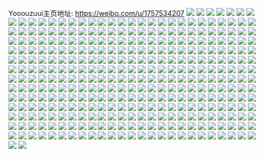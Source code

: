 Yooouzuui主页地址: https://weibo.com/u/1757534207 
![](https://wx4.sinaimg.cn/mw2000/68c1d7ffly1h9hfxkf3crj22c0340npf.jpg) 
![](https://wx4.sinaimg.cn/mw2000/68c1d7ffly1h9hfxhs35gj22c03404qr.jpg) 
![](https://wx4.sinaimg.cn/mw2000/68c1d7ffly1h9hfxpakbyj23402c0u0y.jpg) 
![](https://wx4.sinaimg.cn/mw2000/68c1d7ffly1h9hfxrydsyj23402c04qr.jpg) 
![](https://wx4.sinaimg.cn/mw2000/68c1d7ffly1h9hfu6pawaj21o02804qq.jpg) 
![](https://wx4.sinaimg.cn/mw2000/68c1d7ffly1h9hfu31kq5j21o02804qq.jpg) 
![](https://wx4.sinaimg.cn/mw2000/68c1d7ffly1h9hftqmnwdj220o2owx6q.jpg) 
![](https://wx4.sinaimg.cn/mw2000/68c1d7ffly1h9hfu8504dj21dq1ubb29.jpg) 
![](https://wx4.sinaimg.cn/mw2000/68c1d7ffly1h9hftzslbdj21o0280kjm.jpg) 
![](https://wx4.sinaimg.cn/mw2000/68c1d7ffly1h9hftvhdd6j22582uzqv5.jpg) 
![](https://wx4.sinaimg.cn/mw2000/68c1d7ffly1h9hftu5or8j21o02804qq.jpg) 
![](https://wx4.sinaimg.cn/mw2000/68c1d7ffly1h9hfuilevcj22c0340qv6.jpg) 
![](https://wx4.sinaimg.cn/mw2000/68c1d7ffly1h9hftm0dkij22c0340u11.jpg) 
![](https://wx4.sinaimg.cn/mw2000/68c1d7ffly1h8t78byanrj22aj1pwnpd.jpg) 
![](https://wx4.sinaimg.cn/mw2000/68c1d7ffly1h8t788keqyj22si23eqv5.jpg) 
![](https://wx4.sinaimg.cn/mw2000/68c1d7ffly1h8t78b27s6j23402c0hdt.jpg) 
![](https://wx4.sinaimg.cn/mw2000/68c1d7ffly1h8hvs6kv8dj20wi15pqc3.jpg) 
![](https://wx4.sinaimg.cn/mw2000/68c1d7ffly1h83zt2vnfbj21kw2dcx6p.jpg) 
![](https://wx4.sinaimg.cn/mw2000/68c1d7ffly1h83zt3x0o3j21kx2dd1ky.jpg) 
![](https://wx4.sinaimg.cn/mw2000/68c1d7ffly1h83zt4p9pzj21kx2ddu0x.jpg) 
![](https://wx4.sinaimg.cn/mw2000/68c1d7ffly1h7ymddk8mvj22bb333qv6.jpg) 
![](https://wx4.sinaimg.cn/mw2000/68c1d7ffly1h7ymdbcslkj22bb333qv6.jpg) 
![](https://wx4.sinaimg.cn/mw2000/68c1d7ffly1h7ymd90hkbj22bb333hdt.jpg) 
![](https://wx4.sinaimg.cn/mw2000/68c1d7ffly1h7ymd83jb9j22bb3334qr.jpg) 
![](https://wx4.sinaimg.cn/mw2000/68c1d7ffly1h7q0by4t0kj22c03407wj.jpg) 
![](https://wx4.sinaimg.cn/mw2000/68c1d7ffly1h7q0bue4jkj22c03407wj.jpg) 
![](https://wx4.sinaimg.cn/mw2000/68c1d7ffly1h7q0bvh27zj22dr36chdu.jpg) 
![](https://wx4.sinaimg.cn/mw2000/68c1d7ffly1h7q0bz5tf3j22c0340qv6.jpg) 
![](https://wx4.sinaimg.cn/mw2000/68c1d7ffly1h7fki0t246j223m2suu0y.jpg) 
![](https://wx4.sinaimg.cn/mw2000/68c1d7ffly1h7fkhssg65j22c0340b2c.jpg) 
![](https://wx4.sinaimg.cn/mw2000/68c1d7ffly1h7fkhwv6m1j226b2wf7wh.jpg) 
![](https://wx4.sinaimg.cn/mw2000/68c1d7ffly1h7fkhz50ofj22c0340b29.jpg) 
![](https://wx4.sinaimg.cn/mw2000/68c1d7ffly1h7fkhv6afbj22c02c0b2b.jpg) 
![](https://wx4.sinaimg.cn/mw2000/68c1d7ffly1h7fki3mm5ej225u2vtkjn.jpg) 
![](https://wx4.sinaimg.cn/mw2000/68c1d7ffly1h6vv7nhef8j223b2scb2b.jpg) 
![](https://wx4.sinaimg.cn/mw2000/68c1d7ffly1h6vv7g3cc6j21lr250h0e.jpg) 
![](https://wx4.sinaimg.cn/mw2000/68c1d7ffly1h6vv76hw8lj21h91z0u0x.jpg) 
![](https://wx4.sinaimg.cn/mw2000/68c1d7ffly1h6vv7b4ybfj21kv23t4qq.jpg) 
![](https://wx4.sinaimg.cn/mw2000/68c1d7ffly1h6ja7xjnssj20rp0epjrg.jpg) 
![](https://wx4.sinaimg.cn/mw2000/68c1d7ffly1h66hfxjbgbj21am0q8jt4.jpg) 
![](https://wx4.sinaimg.cn/mw2000/68c1d7ffly1h66hfzdgtmj21av0qdaaa.jpg) 
![](https://wx4.sinaimg.cn/mw2000/68c1d7ffly1h3oavz6micj22c0340qv6.jpg) 
![](https://wx4.sinaimg.cn/mw2000/68c1d7ffly1h3oaw0y4ybj22a231fhdv.jpg) 
![](https://wx4.sinaimg.cn/mw2000/68c1d7ffly1h3oaw41xi0j21yi1yi4qp.jpg) 
![](https://wx4.sinaimg.cn/mw2000/68c1d7ffly1h3oaw1lav7j21hc280kjl.jpg) 
![](https://wx4.sinaimg.cn/mw2000/68c1d7ffly1h3oavxebwcj21hc280kjl.jpg) 
![](https://wx4.sinaimg.cn/mw2000/68c1d7ffly1h3oawhaw70j222g22g4qp.jpg) 
![](https://wx4.sinaimg.cn/mw2000/68c1d7ffly1h3j6q9aahuj22722xfx6q.jpg) 
![](https://wx4.sinaimg.cn/mw2000/68c1d7ffly1h3j6qaumayj21o0280e81.jpg) 
![](https://wx4.sinaimg.cn/mw2000/68c1d7ffly1h3j6q68aouj21lk24rnpd.jpg) 
![](https://wx4.sinaimg.cn/mw2000/68c1d7ffly1h3j6qdu7nej21o0280qv5.jpg) 
![](https://wx4.sinaimg.cn/mw2000/68c1d7ffly1h2wk8t95ofj22c0340e85.jpg) 
![](https://wx4.sinaimg.cn/mw2000/68c1d7ffly1h2wk8qhvusj22c03401l0.jpg) 
![](https://wx4.sinaimg.cn/mw2000/68c1d7ffly1h2wk8v0j32j22c03401l1.jpg) 
![](https://wx4.sinaimg.cn/mw2000/68c1d7ffly1h2wk8vz4otj21rf2d17wi.jpg) 
![](https://wx4.sinaimg.cn/mw2000/68c1d7ffly1h2i1jzf8m7j215q1qme81.jpg) 
![](https://wx4.sinaimg.cn/mw2000/68c1d7ffly1h2i1jwzivgj21cc20ihdt.jpg) 
![](https://wx4.sinaimg.cn/mw2000/68c1d7ffly1h2i1jxvlk7j21cu219hdt.jpg) 
![](https://wx4.sinaimg.cn/mw2000/68c1d7ffly1h2i1jw4qsbj21cw21dhdt.jpg) 
![](https://wx4.sinaimg.cn/mw2000/68c1d7ffly1h2ggb9ez4dj21hf1z97wh.jpg) 
![](https://wx4.sinaimg.cn/mw2000/68c1d7ffly1h2ggbadswaj22c0340b2a.jpg) 
![](https://wx4.sinaimg.cn/mw2000/68c1d7ffly1h29kd8eksxj229n30w1kz.jpg) 
![](https://wx4.sinaimg.cn/mw2000/68c1d7ffly1h29kd77tkhj229i30oe83.jpg) 
![](https://wx4.sinaimg.cn/mw2000/68c1d7ffly1h29kd9gw0sj229c30hhdv.jpg) 
![](https://wx4.sinaimg.cn/mw2000/68c1d7ffly1h29kdabc1rj21o0280kjm.jpg) 
![](https://wx4.sinaimg.cn/mw2000/68c1d7ffly1h2a9yqkwzaj21jq22ae82.jpg) 
![](https://wx4.sinaimg.cn/mw2000/68c1d7ffly1h2a9ytba8xj22c033vhdv.jpg) 
![](https://wx4.sinaimg.cn/mw2000/68c1d7ffly1h1vjkuqfeaj214r14rnb3.jpg) 
![](https://wx4.sinaimg.cn/mw2000/68c1d7ffly1h1vjkv11ztj212w1ifqjp.jpg) 
![](https://wx4.sinaimg.cn/mw2000/68c1d7ffly1h1vjkve3x0j20x6189dmo.jpg) 
![](https://wx4.sinaimg.cn/mw2000/68c1d7ffly1h1vjkwf861j22c03407wj.jpg) 
![](https://wx4.sinaimg.cn/mw2000/68c1d7ffly1h0y0klhv89j22c033yu0y.jpg) 
![](https://wx4.sinaimg.cn/mw2000/68c1d7ffly1h0ui04q017j20wi14n4a8.jpg) 
![](https://wx4.sinaimg.cn/mw2000/68c1d7ffly1h0oqz9icu4j21o01o04qp.jpg) 
![](https://wx4.sinaimg.cn/mw2000/68c1d7ffly1gzzcfv0edsj21o0230npd.jpg) 
![](https://wx4.sinaimg.cn/mw2000/68c1d7ffly1gzzch8pl7ij21o0230qv5.jpg) 
![](https://wx4.sinaimg.cn/mw2000/68c1d7ffly1gzsds9m95xj21nz1nz4qp.jpg) 
![](https://wx4.sinaimg.cn/mw2000/68c1d7ffly1gzsds8xfocj21o0280kjl.jpg) 
![](https://wx4.sinaimg.cn/mw2000/68c1d7ffly1gzsdsa9s74j21o0280u0x.jpg) 
![](https://wx4.sinaimg.cn/mw2000/68c1d7ffly1gzsdsb11y8j21i1202b29.jpg) 
![](https://wx4.sinaimg.cn/mw2000/68c1d7ffly1gzfsltyfjkj20qo140h5c.jpg) 
![](https://wx4.sinaimg.cn/mw2000/68c1d7ffly1gzfslqhd1dj21hc280x6p.jpg) 
![](https://wx4.sinaimg.cn/mw2000/68c1d7ffly1gzfsm432wzj21k02c07wi.jpg) 
![](https://wx4.sinaimg.cn/mw2000/68c1d7ffly1gzdi3vrr2hj20u01hc4hl.jpg) 
![](https://wx4.sinaimg.cn/mw2000/68c1d7ffly1gzdi3v3i6zj23402c04qr.jpg) 
![](https://wx4.sinaimg.cn/mw2000/68c1d7ffly1gzdi3whak6j22c02c0hdu.jpg) 
![](https://wx4.sinaimg.cn/mw2000/68c1d7ffly1gzdi3x5zpqj22c02c0kjm.jpg) 
![](https://wx4.sinaimg.cn/mw2000/68c1d7ffly1gz6o593tqjj21b31yn4qp.jpg) 
![](https://wx4.sinaimg.cn/mw2000/68c1d7ffly1gz6o59ucv9j21cx21ee81.jpg) 
![](https://wx4.sinaimg.cn/mw2000/68c1d7ffly1gz6o5an80bj216k1rv1kx.jpg) 
![](https://wx4.sinaimg.cn/mw2000/68c1d7ffly1gxzlfzj4wbj21k822zb2a.jpg) 
![](https://wx4.sinaimg.cn/mw2000/68c1d7ffly1gxzlg61mg0j222f22fnpf.jpg) 
![](https://wx4.sinaimg.cn/mw2000/68c1d7ffly1gxzlg0gmvjj219y1p97wh.jpg) 
![](https://wx4.sinaimg.cn/mw2000/68c1d7ffly1gxzlfyrmscj21961o8b29.jpg) 
![](https://wx4.sinaimg.cn/mw2000/68c1d7ffly1gxzlg6ngtyj22c02c0x6p.jpg) 
![](https://wx4.sinaimg.cn/mw2000/68c1d7ffly1gxzlg1angyj21o02801ky.jpg) 
![](https://wx4.sinaimg.cn/mw2000/68c1d7ffly1gxpezfdivsj21jd21te81.jpg) 
![](https://wx4.sinaimg.cn/mw2000/68c1d7ffly1gxpezg0mrdj22c033y1kz.jpg) 
![](https://wx4.sinaimg.cn/mw2000/68c1d7ffly1gxpezer6edj22c02c0e82.jpg) 
![](https://wx4.sinaimg.cn/mw2000/68c1d7ffly1gxpezh1kfuj22c03404qr.jpg) 
![](https://wx4.sinaimg.cn/mw2000/68c1d7ffly1gx5pc5dcq1j21i62j0aqb.jpg) 
![](https://wx4.sinaimg.cn/mw2000/68c1d7ffly1gwkss7gqpvj228r28rb07.jpg) 
![](https://wx4.sinaimg.cn/mw2000/68c1d7ffly1gwg6vpn0glj20u0140dox.jpg) 
![](https://wx4.sinaimg.cn/mw2000/001UWqVVly1gvpl7bidqkj62c02c0npe02.jpg) 
![](https://wx4.sinaimg.cn/mw2000/001UWqVVly1gvpl7cm1ldj62bb2bb7wj02.jpg) 
![](https://wx4.sinaimg.cn/mw2000/001UWqVVly1gvpl7fohgzj62c02c0b2b02.jpg) 
![](https://wx4.sinaimg.cn/mw2000/001UWqVVly1gvpl7ahrezj62c02c0u0y02.jpg) 
![](https://wx4.sinaimg.cn/mw2000/001UWqVVly1gv8afupznxj62c03404qp02.jpg) 
![](https://wx4.sinaimg.cn/mw2000/001UWqVVly1gv5jzyi6ngj62801o0qv502.jpg) 
![](https://wx4.sinaimg.cn/mw2000/001UWqVVly1gv5jzz426dj62801o0kjl02.jpg) 
![](https://wx4.sinaimg.cn/mw2000/001UWqVVly1gv5jzzzl0ej62801o0kjl02.jpg) 
![](https://wx4.sinaimg.cn/mw2000/001UWqVVly1gv5jzxx07jj61l824b4qq02.jpg) 
![](https://wx4.sinaimg.cn/mw2000/001UWqVVly1gv5k03tnn3j61o0280x6p02.jpg) 
![](https://wx4.sinaimg.cn/mw2000/001UWqVVly1gv5k02ya0fj61jx22ke8102.jpg) 
![](https://wx4.sinaimg.cn/mw2000/001UWqVVly1guooztmqtvj61o0280hdv02.jpg) 
![](https://wx4.sinaimg.cn/mw2000/001UWqVVly1guoozv9slsj61o0280hdu02.jpg) 
![](https://wx4.sinaimg.cn/mw2000/001UWqVVly1guoozrki4ej61o0280hdu02.jpg) 
![](https://wx4.sinaimg.cn/mw2000/001UWqVVly1guoozy0tmhj61hg1zahdu02.jpg) 
![](https://wx4.sinaimg.cn/mw2000/001UWqVVly1guoozzl8dnj61o0280hdv02.jpg) 
![](https://wx4.sinaimg.cn/mw2000/001UWqVVly1guop01iobvj61o0280hdv02.jpg) 
![](https://wx4.sinaimg.cn/mw2000/001UWqVVly1guop073oqvj62c02c0npf02.jpg) 
![](https://wx4.sinaimg.cn/mw2000/001UWqVVly1guop02wnf8j61o0280b2b02.jpg) 
![](https://wx4.sinaimg.cn/mw2000/001UWqVVly1guop04g2ocj61jv22hkjm02.jpg) 
![](https://wx4.sinaimg.cn/mw2000/001UWqVVly1gu0abido2uj60zj12jtjl02.jpg) 
![](https://wx4.sinaimg.cn/mw2000/001UWqVVly1gu0abip9maj60zf12jwn202.jpg) 
![](https://wx4.sinaimg.cn/mw2000/001UWqVVly1gu0abhzil5j61o00withx02.jpg) 
![](https://wx4.sinaimg.cn/mw2000/68c1d7ffly1gt1og23ri2j23402c0e81.jpg) 
![](https://wx4.sinaimg.cn/mw2000/68c1d7ffly1gt1og3gbwsj21o01o0u0x.jpg) 
![](https://wx4.sinaimg.cn/mw2000/68c1d7ffly1gt1og4wbfpj22c02c0x6q.jpg) 
![](https://wx4.sinaimg.cn/mw2000/68c1d7ffly1gsvucfd6jfj21o02807wi.jpg) 
![](https://wx4.sinaimg.cn/mw2000/68c1d7ffly1gsvucgk08oj21jf21uhdt.jpg) 
![](https://wx4.sinaimg.cn/mw2000/68c1d7ffly1gs1o87sgpoj21o0280npg.jpg) 
![](https://wx4.sinaimg.cn/mw2000/68c1d7ffly1gs1o839etij21o02801l1.jpg) 
![](https://wx4.sinaimg.cn/mw2000/68c1d7ffly1gs1o864madj21o02807wl.jpg) 
![](https://wx4.sinaimg.cn/mw2000/68c1d7ffly1grwry4bwzmj20pf0pfah8.jpg) 
![](https://wx4.sinaimg.cn/mw2000/68c1d7ffly1grgfe7r24ej21uk1ukkjl.jpg) 
![](https://wx4.sinaimg.cn/mw2000/68c1d7ffly1grgfebfhy0j21o01o0hdt.jpg) 
![](https://wx4.sinaimg.cn/mw2000/68c1d7ffly1grgfe99tlaj21o02804qq.jpg) 
![](https://wx4.sinaimg.cn/mw2000/68c1d7ffly1grgfea3vv3j21o02804qq.jpg) 
![](https://wx4.sinaimg.cn/mw2000/68c1d7ffly1gqzqxpog53j21hc1z4b29.jpg) 
![](https://wx4.sinaimg.cn/mw2000/68c1d7ffly1gqzqxqbghlj23402c0npd.jpg) 
![](https://wx4.sinaimg.cn/mw2000/68c1d7ffly1gqzqxp0j2aj21hc1z4e81.jpg) 
![](https://wx4.sinaimg.cn/mw2000/68c1d7ffly1gqros7x90pj21e00u0wfv.jpg) 
![](https://wx4.sinaimg.cn/mw2000/68c1d7ffly1gqltkblkyaj21hc1z44qp.jpg) 
![](https://wx4.sinaimg.cn/mw2000/68c1d7ffly1gqltk9sushj21hc1z44qp.jpg) 
![](https://wx4.sinaimg.cn/mw2000/68c1d7ffly1gqltka86gmj217l17lngh.jpg) 
![](https://wx4.sinaimg.cn/mw2000/68c1d7ffly1gqltkas203j21hc1z47wh.jpg) 
![](https://wx4.sinaimg.cn/mw2000/68c1d7ffly1gqhx7uortvj21sg1sgtjx.jpg) 
![](https://wx4.sinaimg.cn/mw2000/68c1d7ffly1gqdneg1rbvj20ku070gnf.jpg) 
![](https://wx4.sinaimg.cn/mw2000/68c1d7ffly1gp6vu285wyj22c03407wk.jpg) 
![](https://wx4.sinaimg.cn/mw2000/68c1d7ffly1gp6vu0eo79j22c03404qt.jpg) 
![](https://wx4.sinaimg.cn/mw2000/68c1d7ffly1gp6vtz5xs4j21t42etu0y.jpg) 
![](https://wx4.sinaimg.cn/mw2000/68c1d7ffly1gp6vtx1warj22402407wi.jpg) 
![](https://wx4.sinaimg.cn/mw2000/68c1d7ffly1gp6vtyktsvj21e31us4qp.jpg) 
![](https://wx4.sinaimg.cn/mw2000/68c1d7ffly1gp6vu375ksj21hc1z44qq.jpg) 
![](https://wx4.sinaimg.cn/mw2000/68c1d7ffly1gp29r18coij21z41hc4qp.jpg) 
![](https://wx4.sinaimg.cn/mw2000/68c1d7ffly1gp29rhcje5j21z41hc7wh.jpg) 
![](https://wx4.sinaimg.cn/mw2000/68c1d7ffly1gortjvtsppj21hc1z47wh.jpg) 
![](https://wx4.sinaimg.cn/mw2000/68c1d7ffly1gom3vbejoyj20h80h8ac3.jpg) 
![](https://wx4.sinaimg.cn/mw2000/68c1d7ffly1go1extcegmj21hc1z41kx.jpg) 
![](https://wx4.sinaimg.cn/mw2000/68c1d7ffly1go1exsrxknj21hc1z41kx.jpg) 
![](https://wx4.sinaimg.cn/mw2000/68c1d7ffly1gn8h04v5dtj22c02c01ky.jpg) 
![](https://wx4.sinaimg.cn/mw2000/68c1d7ffly1gn8h05xzklj22c02c0hdt.jpg) 
![](https://wx4.sinaimg.cn/mw2000/68c1d7ffly1gn8h075vdcj22c02c0npe.jpg) 
![](https://wx4.sinaimg.cn/mw2000/68c1d7ffly1gn8h03xc7wj22c02c0npd.jpg) 
![](https://wx4.sinaimg.cn/mw2000/68c1d7ffly1gn8h093h9rj22c02c0qv6.jpg) 
![](https://wx4.sinaimg.cn/mw2000/68c1d7ffly1gn8h0axnqmj22c02c0hdt.jpg) 
![](https://wx4.sinaimg.cn/mw2000/68c1d7ffly1gmk4kqxfpcj22801o0e81.jpg) 
![](https://wx4.sinaimg.cn/mw2000/68c1d7ffly1gmk4kpdxp8j22801o0hdt.jpg) 
![](https://wx4.sinaimg.cn/mw2000/68c1d7ffly1gmk4ksuwjpj22801o0qv5.jpg) 
![](https://wx4.sinaimg.cn/mw2000/68c1d7ffly1gmk4kuohv0j22801o0qv5.jpg) 
![](https://wx4.sinaimg.cn/mw2000/68c1d7ffly1glup1gv8xtj21hc1uo4qp.jpg) 
![](https://wx4.sinaimg.cn/mw2000/68c1d7ffly1glup1fr7xfj21hc1uo1kx.jpg) 
![](https://wx4.sinaimg.cn/mw2000/68c1d7ffly1glla93vkm8j22c02c01kx.jpg) 
![](https://wx4.sinaimg.cn/mw2000/68c1d7ffly1gl2xvfvhxmj21421hc1ky.jpg) 
![](https://wx4.sinaimg.cn/mw2000/68c1d7ffly1gl2xrjqyfaj21421hc7wi.jpg) 
![](https://wx4.sinaimg.cn/mw2000/68c1d7ffly1gl2xvh4ryvj21421hcqol.jpg) 
![](https://wx4.sinaimg.cn/mw2000/68c1d7ffly1gkyayw4elbj23402c0hdv.jpg) 
![](https://wx4.sinaimg.cn/mw2000/68c1d7ffly1gkyayy6dw7j23402c0npf.jpg) 
![](https://wx4.sinaimg.cn/mw2000/68c1d7ffly1gkyaz08oxbj22c02c0kjn.jpg) 
![](https://wx4.sinaimg.cn/mw2000/68c1d7ffly1gi24p1i82mj20x70jwtcx.jpg) 
![](https://wx4.sinaimg.cn/mw2000/68c1d7ffly1gi14neghp6j216q1kw7vh.jpg) 
![](https://wx4.sinaimg.cn/mw2000/68c1d7ffly1gghms1c6vlj226u26uhdu.jpg) 
![](https://wx4.sinaimg.cn/mw2000/68c1d7ffly1gghms2kaynj22c02c0qv6.jpg) 
![](https://wx4.sinaimg.cn/mw2000/68c1d7ffly1gghms0htbqj21kw1kw1d1.jpg) 
![](https://wx4.sinaimg.cn/mw2000/68c1d7ffly1gg2knw9mgcj20xe0xe4b4.jpg) 
![](https://wx4.sinaimg.cn/mw2000/68c1d7ffly1gg2knwr8daj214i14i1ia.jpg) 
![](https://wx4.sinaimg.cn/mw2000/68c1d7ffly1gg2knvty3vj21kw1kwb29.jpg) 
![](https://wx4.sinaimg.cn/mw2000/68c1d7ffly1gfz3t3yx9uj21kw16o7wh.jpg) 
![](https://wx4.sinaimg.cn/mw2000/68c1d7ffly1gfz3t1x6f2j21kw16o1kx.jpg) 
![](https://wx4.sinaimg.cn/mw2000/68c1d7ffly1gfz3t0vvyyj21kw16ohdt.jpg) 
![](https://wx4.sinaimg.cn/mw2000/68c1d7ffly1gfz3t2uajzj21kw1kw4po.jpg) 
![](https://wx4.sinaimg.cn/mw2000/68c1d7ffly1gfz3t2e62uj20kk0ren8r.jpg) 
![](https://wx4.sinaimg.cn/mw2000/68c1d7ffly1gfz3t0av2vj21kw16o17d.jpg) 
![](https://wx4.sinaimg.cn/mw2000/68c1d7ffly1gfyzz4fnbfj23402c0e82.jpg) 
![](https://wx4.sinaimg.cn/mw2000/68c1d7ffly1gfyzz57v2lj20hs0hsdj3.jpg) 
![](https://wx4.sinaimg.cn/mw2000/68c1d7ffly1gfyzz5oecmj21kw16o4qp.jpg) 
![](https://wx4.sinaimg.cn/mw2000/68c1d7ffly1gfs649hv8wj216q1hedt7.jpg) 
![](https://wx4.sinaimg.cn/mw2000/68c1d7ffgy1gem3es3384j23402c0u0z.jpg) 
![](https://wx4.sinaimg.cn/mw2000/68c1d7ffgy1gem3eyosk5j23402c0e83.jpg) 
![](https://wx4.sinaimg.cn/mw2000/68c1d7ffgy1gem3f16tuxj21hc140kd1.jpg) 
![](https://wx4.sinaimg.cn/mw2000/68c1d7ffgy1gem3eevnyjj21hc140wyv.jpg) 
![](https://wx4.sinaimg.cn/mw2000/68c1d7ffgy1gell62yyp5j22c02c0hdu.jpg) 
![](https://wx4.sinaimg.cn/mw2000/68c1d7ffgy1gell60t4obj21ix1574qp.jpg) 
![](https://wx4.sinaimg.cn/mw2000/68c1d7ffgy1gell684kocj22c02c0e84.jpg) 
![](https://wx4.sinaimg.cn/mw2000/68c1d7ffgy1gell601ua0j21401hc7wh.jpg) 
![](https://wx4.sinaimg.cn/mw2000/68c1d7ffgy1gell5zaqurj21d710w4m2.jpg) 
![](https://wx4.sinaimg.cn/mw2000/68c1d7ffgy1gell65b267j22c02c04qq.jpg) 
![](https://wx4.sinaimg.cn/mw2000/68c1d7ffgy1gejvdzubczj22c0340e85.jpg) 
![](https://wx4.sinaimg.cn/mw2000/68c1d7ffgy1gejve24idij21hu1zs1kz.jpg) 
![](https://wx4.sinaimg.cn/mw2000/68c1d7ffgy1gejvdsywxbj21ns280x6p.jpg) 
![](https://wx4.sinaimg.cn/mw2000/68c1d7ffgy1gejvduxuoyj22b0340qv6.jpg) 
![](https://wx4.sinaimg.cn/mw2000/68c1d7ffgy1gejvdx8b1vj23332bb4qr.jpg) 
![](https://wx4.sinaimg.cn/mw2000/68c1d7ffgy1gejvdqo3itj23402c0npf.jpg) 
![](https://wx4.sinaimg.cn/mw2000/68c1d7ffgy1gej4ghjflmj2274274u0x.jpg) 
![](https://wx4.sinaimg.cn/mw2000/68c1d7ffgy1gej4hqpldbj22ap2aphdu.jpg) 
![](https://wx4.sinaimg.cn/mw2000/68c1d7ffgy1gej4hnjul5j22c02c01ky.jpg) 
![](https://wx4.sinaimg.cn/mw2000/68c1d7ffgy1gej4hkmr11j23332b81ky.jpg) 
![](https://wx4.sinaimg.cn/mw2000/68c1d7ffgy1gej4gw01dbj23402c07wj.jpg) 
![](https://wx4.sinaimg.cn/mw2000/68c1d7ffgy1gej4hgh7zfj22c02c0hdy.jpg) 
![](https://wx4.sinaimg.cn/mw2000/68c1d7ffgy1gei0d1o695j225q2vn1kz.jpg) 
![](https://wx4.sinaimg.cn/mw2000/68c1d7ffgy1gei0dkkckwj22c02c07wk.jpg) 
![](https://wx4.sinaimg.cn/mw2000/68c1d7ffgy1gei0d3rpguj21o0280b2b.jpg) 
![](https://wx4.sinaimg.cn/mw2000/68c1d7ffgy1gehkxatd0yj22sz23qb2a.jpg) 
![](https://wx4.sinaimg.cn/mw2000/68c1d7ffly1ge40o6zlnhj20ku0ku783.jpg) 
![](https://wx4.sinaimg.cn/mw2000/68c1d7ffly1gdslu7la1qj210j19ngvr.jpg) 
![](https://wx4.sinaimg.cn/mw2000/68c1d7ffly1gdslu8nd6vj22c02c04qr.jpg) 
![](https://wx4.sinaimg.cn/mw2000/68c1d7ffly1gdslu6svvtj22c02c0e81.jpg) 
![](https://wx4.sinaimg.cn/mw2000/68c1d7ffly1gd5dvfhpljj22c02c0u0y.jpg) 
![](https://wx4.sinaimg.cn/mw2000/68c1d7ffly1gd5dveiro9j22c02x04qr.jpg) 
![](https://wx4.sinaimg.cn/mw2000/68c1d7ffly1gd5dvh4lyvj22c02c04qr.jpg) 
![](https://wx4.sinaimg.cn/mw2000/68c1d7ffly1gd5dvisbjuj23402c0kjn.jpg) 
![](https://wx4.sinaimg.cn/mw2000/68c1d7ffly1gd2zfvtyn8j22c02c0x6q.jpg) 
![](https://wx4.sinaimg.cn/mw2000/68c1d7ffly1gd2zfrwbj3j23402c04qt.jpg) 
![](https://wx4.sinaimg.cn/mw2000/68c1d7ffly1gd2zflzbh4j219m19m4lm.jpg) 
![](https://wx4.sinaimg.cn/mw2000/68c1d7ffly1gdt7xiciwhj22c02x0qv5.jpg) 
![](https://wx4.sinaimg.cn/mw2000/68c1d7ffly1gcwvjar2w4j22c02c0qv5.jpg) 
![](https://wx4.sinaimg.cn/mw2000/68c1d7ffly1gcwvjc1gdkj22c02c0u0y.jpg) 
![](https://wx4.sinaimg.cn/mw2000/68c1d7ffly1gcwvjcwkxaj220u20ohdu.jpg) 
![](https://wx4.sinaimg.cn/mw2000/68c1d7ffly1gcwvj9wu8dj21hc140npd.jpg) 
![](https://wx4.sinaimg.cn/mw2000/68c1d7ffly1gcw2mqi3ayj22c02c0kjm.jpg) 
![](https://wx4.sinaimg.cn/mw2000/68c1d7ffly1gcw2mrkicoj23402c0e83.jpg) 
![](https://wx4.sinaimg.cn/mw2000/68c1d7ffly1gcw2msm43ej22c02c0kjl.jpg) 
![](https://wx4.sinaimg.cn/mw2000/68c1d7ffly1gcw2moyhnpj20yy0yyqmv.jpg) 
![](https://wx4.sinaimg.cn/mw2000/68c1d7ffly1gdt83yluzqj21kw1kwdue.jpg) 
![](https://wx4.sinaimg.cn/mw2000/68c1d7ffly1gdt81974faj21vz1vz1kx.jpg) 
![](https://wx4.sinaimg.cn/mw2000/68c1d7ffly1g7j3p72v76j21kw16okd7.jpg) 
![](https://wx4.sinaimg.cn/mw2000/68c1d7ffly1g7j3p7e9ztj21kw16o1kx.jpg) 
![](https://wx4.sinaimg.cn/mw2000/68c1d7ffly1g7j3p7qk86j21kw1kwnkq.jpg) 
![](https://wx4.sinaimg.cn/mw2000/68c1d7ffly1g7j3p83rv8j219y10p7fu.jpg) 
![](https://wx4.sinaimg.cn/mw2000/68c1d7ffly1g79v8z54pwj23402c0u0x.jpg) 
![](https://wx4.sinaimg.cn/mw2000/68c1d7ffly1g79v8zzfjyj21kw16zgxp.jpg) 
![](https://wx4.sinaimg.cn/mw2000/68c1d7ffly1g79v8yjwt5j21ix138qd8.jpg) 
![](https://wx4.sinaimg.cn/mw2000/68c1d7ffly1g79v90lw17j21kw16oe73.jpg) 
![](https://wx4.sinaimg.cn/mw2000/68c1d7ffly1g71r0wmjkhj22c0340x2y.jpg) 
![](https://wx4.sinaimg.cn/mw2000/68c1d7ffly1g5uwncuw5mj21kw1kw4qp.jpg) 
![](https://wx4.sinaimg.cn/mw2000/68c1d7ffly1g5uwndf4y6j21kw16mx6p.jpg) 
![](https://wx4.sinaimg.cn/mw2000/68c1d7ffly1g5uwndw3mjj216o1kw4qp.jpg) 
![](https://wx4.sinaimg.cn/mw2000/68c1d7ffly1g5uwne9w8kj21401dzb29.jpg) 
![](https://wx4.sinaimg.cn/mw2000/68c1d7ffly1g5f7e5njuqj21400tr46r.jpg) 
![](https://wx4.sinaimg.cn/mw2000/68c1d7ffly1g5f7e4bxvej22801o0e81.jpg) 
![](https://wx4.sinaimg.cn/mw2000/68c1d7ffly1g5f7e5dpqlj22dc2dcb2a.jpg) 
![](https://wx4.sinaimg.cn/mw2000/68c1d7ffly1g42a6u480vj21kw16oqqo.jpg) 
![](https://wx4.sinaimg.cn/mw2000/68c1d7ffly1g42a6uopntj216g16gqfe.jpg) 
![](https://wx4.sinaimg.cn/mw2000/68c1d7ffly1g42a6tsv5yj21kw16o1g5.jpg) 
![](https://wx4.sinaimg.cn/mw2000/68c1d7ffly1g42a6uh91vj21kw16o7tk.jpg) 
![](https://wx4.sinaimg.cn/mw2000/68c1d7ffly1g2of45ppc9j22c02c04qp.jpg) 
![](https://wx4.sinaimg.cn/mw2000/68c1d7ffly1g2ofe38nouj218a18ak7p.jpg) 
![](https://wx4.sinaimg.cn/mw2000/68c1d7ffly1g2of44pdprj21kw16o1kx.jpg) 
![](https://wx4.sinaimg.cn/mw2000/68c1d7ffly1g2of46yvoej21kw16o4qp.jpg) 
![](https://wx4.sinaimg.cn/mw2000/68c1d7ffly1g2n9bintsdj23401v7kjm.jpg) 
![](https://wx4.sinaimg.cn/mw2000/68c1d7ffly1g2n9bjratlj21kw0y41a6.jpg) 
![](https://wx4.sinaimg.cn/mw2000/68c1d7ffly1g2n9bdbe8kj21kw0y3dz7.jpg) 
![](https://wx4.sinaimg.cn/mw2000/68c1d7ffly1g2n9bktuf6j21kw0y3dys.jpg) 
![](https://wx4.sinaimg.cn/mw2000/68c1d7ffly1g1uj67w6rxj235o2dc7ph.jpg) 
![](https://wx4.sinaimg.cn/mw2000/68c1d7ffly1g27lsh5z66j21kw16ok1o.jpg) 
![](https://wx4.sinaimg.cn/mw2000/68c1d7ffly1g1uj67nuerj21kw16otir.jpg) 
![](https://wx4.sinaimg.cn/mw2000/68c1d7ffly1g01qubeskej21kw1kwnn9.jpg) 
![](https://wx4.sinaimg.cn/mw2000/68c1d7ffly1g01qucdmhrj21kw1kw1kx.jpg) 
![](https://wx4.sinaimg.cn/mw2000/68c1d7ffly1g01qu8xn2vj21kw1kwx3r.jpg) 
![](https://wx4.sinaimg.cn/mw2000/68c1d7ffly1g01qufdiwrj227h27h4qq.jpg) 
![](https://wx4.sinaimg.cn/mw2000/68c1d7ffly1fzq5v1yp34j22c02c07wi.jpg) 
![](https://wx4.sinaimg.cn/mw2000/68c1d7ffly1fzq5v2hcekj22c02c0e81.jpg) 
![](https://wx4.sinaimg.cn/mw2000/68c1d7ffly1fzq5v0vgzqj21ku1kwtni.jpg) 
![](https://wx4.sinaimg.cn/mw2000/68c1d7ffly1fzq5w8hxvmj22c02c0b29.jpg) 
![](https://wx4.sinaimg.cn/mw2000/68c1d7ffly1fzkeop0bpuj21f01w07wh.jpg) 
![](https://wx4.sinaimg.cn/mw2000/68c1d7ffly1fznrbz02rlj21kw1kw4qp.jpg) 
![](https://wx4.sinaimg.cn/mw2000/68c1d7ffly1fyuvegtwtcj21kw1kw4qq.jpg) 
![](https://wx4.sinaimg.cn/mw2000/68c1d7ffgy1fxt9oryqwqj22c02c07wd.jpg) 
![](https://wx4.sinaimg.cn/mw2000/68c1d7ffgy1fxt9ovid2nj22c02c0u0b.jpg) 
![](https://wx4.sinaimg.cn/mw2000/68c1d7ffly1fz5b2dltb7j22c02c04qp.jpg) 
![](https://wx4.sinaimg.cn/mw2000/68c1d7ffly1fz5b2c6bsaj23402c0npd.jpg) 
![](https://wx4.sinaimg.cn/mw2000/68c1d7ffgy1fxt9oo28tdj22c02c01kx.jpg) 
![](https://wx4.sinaimg.cn/mw2000/68c1d7ffly1fz5b3av2rvj22c02c0qv5.jpg) 
![](https://wx4.sinaimg.cn/mw2000/68c1d7ffgy1fxq7d56u4dj22c02c01kx.jpg) 
![](https://wx4.sinaimg.cn/mw2000/68c1d7ffly1fz5b5p3nrfj22c02c0e81.jpg) 
![](https://wx4.sinaimg.cn/mw2000/68c1d7ffly1fz5b9m2kgxj22c02c07wh.jpg) 
![](https://wx4.sinaimg.cn/mw2000/68c1d7ffly1fz5bbsojk8j22c02c0b2a.jpg) 
![](https://wx4.sinaimg.cn/mw2000/68c1d7ffgy1fxq7d7vvi1j22c02c0e81.jpg) 
![](https://wx4.sinaimg.cn/mw2000/68c1d7ffgy1fxq7d9itfmj21sp1spqqf.jpg) 
![](https://wx4.sinaimg.cn/mw2000/68c1d7ffly1fz5b5nxlnoj22c02c0hdu.jpg) 
![](https://wx4.sinaimg.cn/mw2000/68c1d7ffly1fz5bj5j2mnj22c0340x6r.jpg) 
![](https://wx4.sinaimg.cn/mw2000/68c1d7ffly1fz5bi4mviij22c0340b2b.jpg) 
![](https://wx4.sinaimg.cn/mw2000/68c1d7ffgy1fxou0lx34rj21qi1qi7wh.jpg) 
![](https://wx4.sinaimg.cn/mw2000/68c1d7ffgy1fxou0dso5rj21dh1dh4o1.jpg) 
![](https://wx4.sinaimg.cn/mw2000/68c1d7ffgy1fxou0i79haj22c02c0u0x.jpg) 
![](https://wx4.sinaimg.cn/mw2000/68c1d7ffgy1fxou0pt0ikj22c02c0b2a.jpg) 
![](https://wx4.sinaimg.cn/mw2000/68c1d7ffly1fx4817tbcwj22c02c04qp.jpg) 
![](https://wx4.sinaimg.cn/mw2000/68c1d7ffly1fx4816qvtgj22c02c0kjl.jpg) 
![](https://wx4.sinaimg.cn/mw2000/68c1d7ffly1fx4818mb6ij2262262quz.jpg) 
![](https://wx4.sinaimg.cn/mw2000/68c1d7ffly1fx4819qlvtj23402c0npe.jpg) 
![](https://wx4.sinaimg.cn/mw2000/68c1d7ffly1fvt712izxmj21w01f01kz.jpg) 
![](https://wx4.sinaimg.cn/mw2000/68c1d7ffly1fvt713hfodj21w01f01ky.jpg) 
![](https://wx4.sinaimg.cn/mw2000/68c1d7ffly1fvior2ouhrj21hc1hc4hb.jpg) 
![](https://wx4.sinaimg.cn/mw2000/68c1d7ffly1fvior30o4uj21hc1hck9y.jpg) 
![](https://wx4.sinaimg.cn/mw2000/68c1d7ffly1fvior2c4saj21hc1hcqqe.jpg) 
![](https://wx4.sinaimg.cn/mw2000/68c1d7ffly1fvior3d00lj21hc1hcx0u.jpg) 
![](https://wx4.sinaimg.cn/mw2000/68c1d7ffly1fty3m8ozgrj21f01w0hdw.jpg) 
![](https://wx4.sinaimg.cn/mw2000/68c1d7ffly1fty3m9haogj21f01w07wh.jpg) 
![](https://wx4.sinaimg.cn/mw2000/68c1d7ffly1fz5an7ollej21f01f0u0x.jpg) 
![](https://wx4.sinaimg.cn/mw2000/68c1d7ffly1fz5aohcvrzj216o16o4qq.jpg) 
![](https://wx4.sinaimg.cn/mw2000/68c1d7ffly1fz5a9e65d2j21f01f0wrf.jpg) 
![](https://wx4.sinaimg.cn/mw2000/68c1d7ffly1fz5avsam6zj21f01f0nej.jpg) 
![](https://wx4.sinaimg.cn/mw2000/68c1d7ffly1fz5awss9b8j21f01f0e82.jpg) 
![](https://wx4.sinaimg.cn/mw2000/68c1d7ffly1fz5at25ccnj22c02c0hdt.jpg) 
![](https://wx4.sinaimg.cn/mw2000/68c1d7ffly1fr9jrvbjbqj22c02c0qv5.jpg) 
![](https://wx4.sinaimg.cn/mw2000/68c1d7ffly1fr9jry2zebj22c02c0kjl.jpg) 
![](https://wx4.sinaimg.cn/mw2000/68c1d7ffly1fr9js0dk0sj22c02c0hdt.jpg) 
![](https://wx4.sinaimg.cn/mw2000/68c1d7ffly1fr9js252ihj22c02c0npd.jpg) 
![](https://wx4.sinaimg.cn/mw2000/68c1d7ffly1fr9js3aya4j21w01woqv3.jpg) 
![](https://wx4.sinaimg.cn/mw2000/68c1d7ffly1fr9jrs5uw3j21f01f04fw.jpg) 
![](https://wx4.sinaimg.cn/mw2000/68c1d7ffly1fr8vc34apbj21f01f0e0d.jpg) 
![](https://wx4.sinaimg.cn/mw2000/68c1d7ffly1fr8vc0ngykj21f01f07ge.jpg) 
![](https://wx4.sinaimg.cn/mw2000/68c1d7ffly1fr8vcbcyd1j22c02c0kjl.jpg) 
